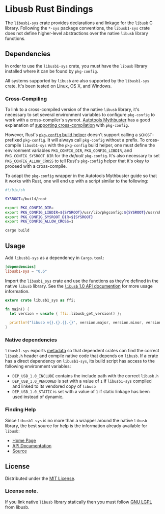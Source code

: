 # Libusb Rust Bindings

The `libusb1-sys` crate provides declarations and linkage for the `libusb` C library. Following the
`*-sys` package conventions, the `libusb1-sys` crate does not define higher-level abstractions over
the native `libusb` library functions.

## Dependencies
In order to use the `libusb1-sys` crate, you must have the `libusb` library installed where it can be
found by `pkg-config`.

All systems supported by `libusb` are also supported by the `libusb1-sys` crate. It's been tested on
Linux, OS X, and Windows.

### Cross-Compiling
To link to a cross-compiled version of the native `libusb` library, it's necessary to set several
environment variables to configure `pkg-config` to work with a cross-compiler's sysroot. [Autotools
Mythbuster](https://autotools.io/) has a good explanation of [supporting
cross-compilation](https://autotools.io/pkgconfig/cross-compiling.html) with `pkg-config`.

However, Rust's [`pkg-config` build helper](https://github.com/alexcrichton/pkg-config-rs) doesn't
support calling a `$CHOST`-prefixed `pkg-config`. It will always call `pkg-config` without a prefix.
To cross-compile `libusb1-sys` with the `pkg-config` build helper, one must define the environment
variables `PKG_CONFIG_DIR`, `PKG_CONFIG_LIBDIR`, and `PKG_CONFIG_SYSROOT_DIR` for the *default*
`pkg-config`. It's also necessary to set `PKG_CONFIG_ALLOW_CROSS` to tell Rust's `pkg-config` helper
that it's okay to proceed with a cross-compile.

To adapt the `pkg-config` wrapper in the Autotools Mythbuster guide so that it works with Rust, one
will end up with a script similar to the following:

```sh
#!/bin/sh

SYSROOT=/build/root

export PKG_CONFIG_DIR=
export PKG_CONFIG_LIBDIR=${SYSROOT}/usr/lib/pkgconfig:${SYSROOT}/usr/share/pkgconfig
export PKG_CONFIG_SYSROOT_DIR=${SYSROOT}
export PKG_CONFIG_ALLOW_CROSS=1

cargo build
```

## Usage
Add `libusb1-sys` as a dependency in `Cargo.toml`:

```toml
[dependencies]
libusb1-sys = "0.6"
```

Import the `libusb1_sys` crate and use the functions as they're defined in the native `libusb`
library. See the [`libusb` 1.0 API documention](http://libusb.sourceforge.net/api-1.0/) for more
usage information.

```rust
extern crate libusb1_sys as ffi;

fn main() {
  let version = unsafe { ffi::libusb_get_version() };

  println!("libusb v{}.{}.{}.{}", version.major, version.minor, version.micro, version.nano);
}
```

### Native dependencies

`libusb1-sys` exports [metadata] so that dependent crates can find the correct `libusb.h` header
and compile native code that depends on `libusb`. If a crate has a direct dependency on `libusb1-sys`,
its build script has access to the following environment variables:

* `DEP_USB_1.0_INCLUDE` contains the include path with the correct `libusb.h`
* `DEP_USB_1.0_VENDORED` is set with a value of `1` if `libusb1-sys` compiled and linked to
its vendored copy of `libusb`
* `DEP_USB_1.0_STATIC`  is set with a value of `1` if static linkage has been used instead of
dynamic.

[metadata]: https://doc.rust-lang.org/cargo/reference/build-scripts.html#the-links-manifest-key

### Finding Help
Since `libusb1-sys` is no more than a wrapper around the native `libusb` library, the best source for
help is the information already available for `libusb`:

* [Home Page](http://libusb.info/)
* [API Documentation](http://libusb.sourceforge.net/api-1.0/)
* [Source](https://github.com/libusb/libusb)


## License
Distributed under the [MIT License](LICENSE).

### License note.
If you link native `libusb` library statically then you must follow [GNU LGPL](https://github.com/libusb/libusb/blob/master/COPYING) from libusb.
